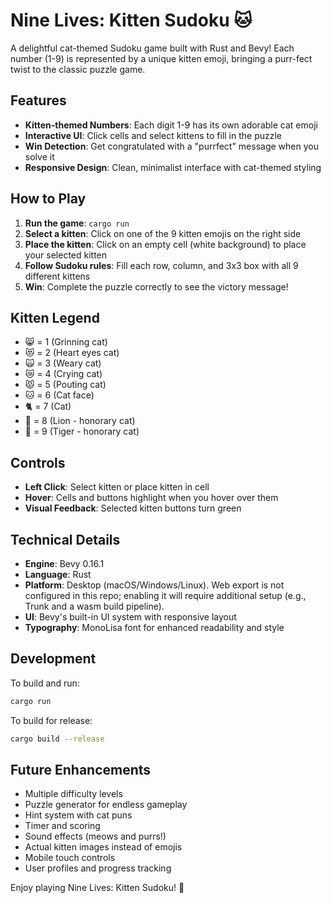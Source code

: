 # Nine Lives: Kitten Sudoku 🐱

A delightful cat-themed Sudoku game built with Rust and Bevy! Each number (1-9) is represented by a unique kitten emoji, bringing a purr-fect twist to the classic puzzle game.

## Features

- **Kitten-themed Numbers**: Each digit 1-9 has its own adorable cat emoji
- **Interactive UI**: Click cells and select kittens to fill in the puzzle
- **Win Detection**: Get congratulated with a "purrfect" message when you solve it
- **Responsive Design**: Clean, minimalist interface with cat-themed styling

## How to Play

1. **Run the game**: `cargo run`
2. **Select a kitten**: Click on one of the 9 kitten emojis on the right side
3. **Place the kitten**: Click on an empty cell (white background) to place your selected kitten
4. **Follow Sudoku rules**: Fill each row, column, and 3x3 box with all 9 different kittens
5. **Win**: Complete the puzzle correctly to see the victory message!

## Kitten Legend

- 😸 = 1 (Grinning cat)
- 😻 = 2 (Heart eyes cat)  
- 🙀 = 3 (Weary cat)
- 😿 = 4 (Crying cat)
- 😾 = 5 (Pouting cat)
- 🐱 = 6 (Cat face)
- 🐈 = 7 (Cat)
- 🦁 = 8 (Lion - honorary cat)
- 🐯 = 9 (Tiger - honorary cat)

## Controls

- **Left Click**: Select kitten or place kitten in cell
- **Hover**: Cells and buttons highlight when you hover over them
- **Visual Feedback**: Selected kitten buttons turn green

## Technical Details

- **Engine**: Bevy 0.16.1
- **Language**: Rust
- **Platform**: Desktop (macOS/Windows/Linux). Web export is not configured in this repo; enabling it will require additional setup (e.g., Trunk and a wasm build pipeline).
- **UI**: Bevy's built-in UI system with responsive layout
- **Typography**: MonoLisa font for enhanced readability and style

## Development

To build and run:
```bash
cargo run
```

To build for release:
```bash
cargo build --release
```

## Future Enhancements

- Multiple difficulty levels
- Puzzle generator for endless gameplay  
- Hint system with cat puns
- Timer and scoring
- Sound effects (meows and purrs!)
- Actual kitten images instead of emojis
- Mobile touch controls
- User profiles and progress tracking

Enjoy playing Nine Lives: Kitten Sudoku! 🎉
